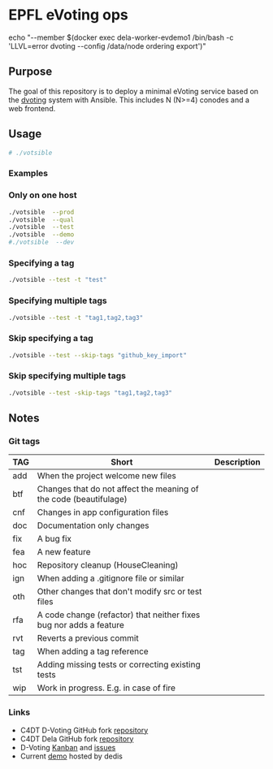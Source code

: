 # EPFL eVoting ops



echo "--member $(docker exec dela-worker-evdemo1 /bin/bash -c 'LLVL=error dvoting --config /data/node ordering export')"


## Purpose

The goal of this repository is to deploy a minimal eVoting service based on 
the [dvoting][dvoting-repo] system with Ansible. This includes N (N>=4) conodes and a web frontend.

## Usage

```bash
# ./votsible
```

### Examples

### Only on one host

```bash
./votsible  --prod
./votsible  --qual
./votsible  --test
./votsible  --demo
#./votsible  --dev
```

### Specifying a tag

```bash
./votsible --test -t "test"
```

### Specifying multiple tags

```bash
./votsible --test -t "tag1,tag2,tag3"
```

### Skip specifying a tag

```bash
./votsible --test --skip-tags "github_key_import"
```

### Skip specifying multiple tags

```bash
./votsible --test -skip-tags "tag1,tag2,tag3"
```


## Notes

### Git tags
| TAG | Short | Description |
| --- | ----- | ----------- |
| add | When the project welcome new files
| btf | Changes that do not affect the meaning of the code (beautifulage)
| cnf | Changes in app configuration files
| doc | Documentation only changes
| fix | A bug fix
| fea | A new feature
| hoc | Repository cleanup (HouseCleaning)
| ign | When adding a .gitignore file or similar
| oth | Other changes that don't modify src or test files
| rfa | A code change (refactor) that neither fixes bug nor adds a feature
| rvt | Reverts a previous commit
| tag | When adding a tag reference
| tst | Adding missing tests or correcting existing tests
| wip | Work in progress. E.g. in case of fire

### Links
 * C4DT D-Voting GitHub fork [repository][dvoting-repo]
 * C4DT Dela GitHub fork [repository][dela-repo]
 * D-Voting [Kanban][dvoting-kanban] and [issues][dvoting-issues]
 * Current [demo][dedis-demo] hosted by dedis

[dvoting-repo]: https://github.com/c4dt/d-voting
[dela-repo]: https://github.com/c4dt/dela
[dvoting-issues]: https://github.com/c4dt/d-voting/issues
[dvoting-kanban]: https://github.com/orgs/c4dt/projects/6
[dedis-demo]: dvoting.c4dt.org



